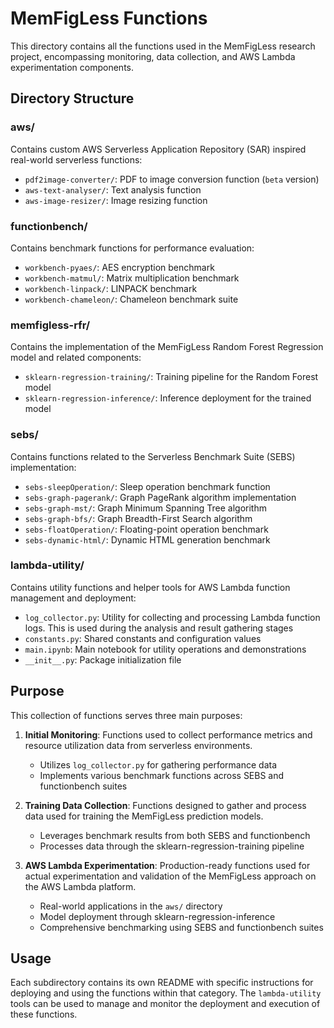 # MemFigLess Functions

This directory contains all the functions used in the MemFigLess research project, encompassing monitoring, data collection, and AWS Lambda experimentation components.

## Directory Structure

### aws/
Contains custom AWS Serverless Application Repository (SAR) inspired real-world serverless functions:
- `pdf2image-converter/`: PDF to image conversion function (`beta` version)
- `aws-text-analyser/`: Text analysis function
- `aws-image-resizer/`: Image resizing function

### functionbench/
Contains benchmark functions for performance evaluation:
- `workbench-pyaes/`: AES encryption benchmark
- `workbench-matmul/`: Matrix multiplication benchmark
- `workbench-linpack/`: LINPACK benchmark
- `workbench-chameleon/`: Chameleon benchmark suite

### memfigless-rfr/
Contains the implementation of the MemFigLess Random Forest Regression model and related components:
- `sklearn-regression-training/`: Training pipeline for the Random Forest model
- `sklearn-regression-inference/`: Inference deployment for the trained model

### sebs/
Contains functions related to the Serverless Benchmark Suite (SEBS) implementation:
- `sebs-sleepOperation/`: Sleep operation benchmark function
- `sebs-graph-pagerank/`: Graph PageRank algorithm implementation
- `sebs-graph-mst/`: Graph Minimum Spanning Tree algorithm
- `sebs-graph-bfs/`: Graph Breadth-First Search algorithm
- `sebs-floatOperation/`: Floating-point operation benchmark
- `sebs-dynamic-html/`: Dynamic HTML generation benchmark

### lambda-utility/
Contains utility functions and helper tools for AWS Lambda function management and deployment:
- `log_collector.py`: Utility for collecting and processing Lambda function logs. This is used during the analysis and result gathering stages
- `constants.py`: Shared constants and configuration values
- `main.ipynb`: Main notebook for utility operations and demonstrations
- `__init__.py`: Package initialization file

## Purpose

This collection of functions serves three main purposes:

1. **Initial Monitoring**: Functions used to collect performance metrics and resource utilization data from serverless environments.
   - Utilizes `log_collector.py` for gathering performance data
   - Implements various benchmark functions across SEBS and functionbench suites

2. **Training Data Collection**: Functions designed to gather and process data used for training the MemFigLess prediction models.
   - Leverages benchmark results from both SEBS and functionbench
   - Processes data through the sklearn-regression-training pipeline

3. **AWS Lambda Experimentation**: Production-ready functions used for actual experimentation and validation of the MemFigLess approach on the AWS Lambda platform.
   - Real-world applications in the `aws/` directory
   - Model deployment through sklearn-regression-inference
   - Comprehensive benchmarking using SEBS and functionbench suites

## Usage

Each subdirectory contains its own README with specific instructions for deploying and using the functions within that category. The `lambda-utility` tools can be used to manage and monitor the deployment and execution of these functions.
